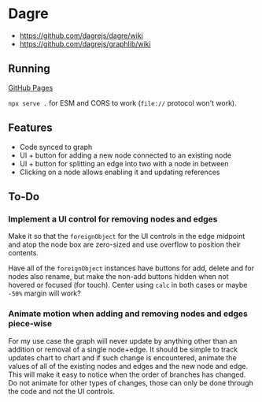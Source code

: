 # Dagre

- https://github.com/dagrejs/dagre/wiki
- https://github.com/dagrejs/graphlib/wiki

## Running

[GitHub Pages](https://tomashubelbauer.github.io/dagre)

`npx serve .` for ESM and CORS to work (`file://` protocol won't work).

## Features

- Code synced to graph
- UI + button for adding a new node connected to an existing node
- UI + button for splitting an edge into two with a node in between
- Clicking on a node allows enabling it and updating references

## To-Do

### Implement a UI control for removing nodes and edges

Make it so that the `foreignObject` for the UI controls in the edge midpoint and
atop the node box are zero-sized and use overflow to position their contents.

Have all of the `foreignObject` instances have buttons for add, delete and for
nodes also rename, but make the non-add buttons hidden when not hovered or
focused (for touch). Center using `calc` in both cases or maybe `-50%` margin
will work?

### Animate motion when adding and removing nodes and edges piece-wise

For my use case the graph will never update by anything other than an addition
or removal of a single node+edge. It should be simple to track updates chart to
chart and if such change is encountered, animate the values of all of the
existing nodes and edges and the new node and edge. This will make it easy to
notice when the order of branches has changed. Do not animate for other types
of changes, those can only be done through the code and not the UI controls.
